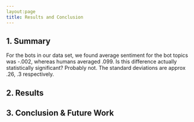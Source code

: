 ```yaml
---
layout:page
title: Results and Conclusion
---
```


## 1. Summary

For the bots in our data set, we found average sentiment for the bot topics was -.002, whereas humans averaged .099. Is this difference actually statistically significant? Probably not. The standard deviations are approx .26, .3 respectively. 

## 2. Results

## 3. Conclusion & Future Work
